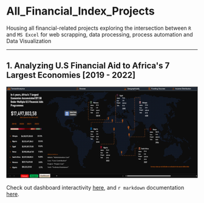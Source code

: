 # All_Financial_Index_Projects

Housing all financial-related projects exploring the intersection between `R` and `MS Excel` for web scrapping, data processing, process automation and Data Visualization

------------------------------------------------------------------------

## 1. Analyzing U.S Financial Aid to Africa's 7 Largest Economies [2019 - 2022]

<img src="Images\TFA Screenshot.png"/>

Check out dashboard interactivity [here](https://github.com/Gray-commits/All_Finacial_Index_Projects/blob/Africa-Big-7/Images/TFA%20Analysis%20gif.gif), and `r markdown` documentation [here](https://github.com/Gray-commits/All_Finacial_Index_Projects/blob/Africa-Big-7/Aid%20Analysis.Rmd).
